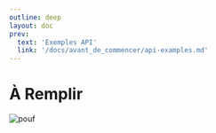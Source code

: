```yaml
---
outline: deep
layout: doc
prev:
  text: 'Exemples API'
  link: '/docs/avant_de_commencer/api-examples.md'
---
```


# À Remplir

![pouf](/doro-military.webp)